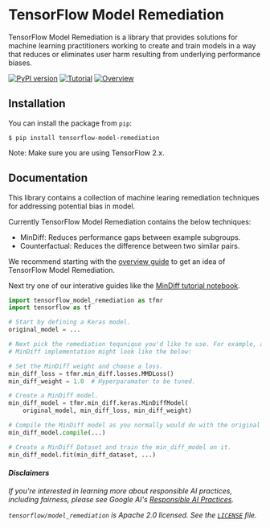 # TensorFlow Model Remediation

TensorFlow Model Remediation is a library that provides solutions for machine
learning practitioners working to create and train models in a way that reduces
or eliminates user harm resulting from underlying performance biases.

[![PyPI version](https://badge.fury.io/py/tensorflow-model-remediation.svg)](https://badge.fury.io/py/tensorflow-model-remediation)
[![Tutorial](https://img.shields.io/badge/doc-tutorial-blue.svg)](https://www.tensorflow.org/responsible_ai/model_remediation/min_diff/tutorials/min_diff_keras)
[![Overview](https://img.shields.io/badge/doc-overview-blue.svg)](https://www.tensorflow.org/responsible_ai/model_remediation)

## Installation

You can install the package from `pip`:

```shell
$ pip install tensorflow-model-remediation
```

Note: Make sure you are using TensorFlow 2.x.

## Documentation

This library contains a collection of machine learing remediation techniques for
addressing potential bias in model.

Currently TensorFlow Model Remediation contains the below techniques:
* MinDiff: Reduces performance gaps between example subgroups.
* Counterfactual: Reduces the difference between two similar pairs.


We recommend starting with the
[overview guide](https://www.tensorflow.org/responsible_ai/model_remediation)
to get an idea of TensorFlow Model Remediation.

Next try one of our interative guides like the
[MinDiff tutorial notebook](https://www.tensorflow.org/responsible_ai/model_remediation/min_diff/tutorials/min_diff_keras).



```python
import tensorflow_model_remediation as tfmr
import tensorflow as tf

# Start by defining a Keras model.
original_model = ...

# Next pick the remediation tequnique you'd like to use. For example, a
# MinDiff implementation might look like the below:

# Set the MinDiff weight and choose a loss.
min_diff_loss = tfmr.min_diff.losses.MMDLoss()
min_diff_weight = 1.0  # Hyperparamater to be tuned.

# Create a MinDiff model.
min_diff_model = tfmr.min_diff.keras.MinDiffModel(
    original_model, min_diff_loss, min_diff_weight)

# Compile the MinDiff model as you normally would do with the original model.
min_diff_model.compile(...)

# Create a MinDiff Dataset and train the min_diff_model on it.
min_diff_model.fit(min_diff_dataset, ...)
```

#### *Disclaimers*

*If you're interested in learning more about responsible AI practices, including*
*fairness, please see Google AI's [Responsible AI Practices](https://ai.google/education/responsible-ai-practices).*

*`tensorflow/model_remediation` is Apache 2.0 licensed. See the
[`LICENSE`](LICENSE) file.*
